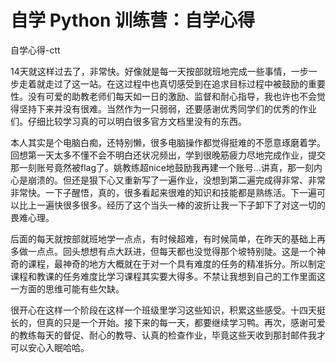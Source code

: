# 自学 Python 训练营：自学心得
 自学心得-ctt

14天就这样过去了，非常快。好像就是每一天按部就班地完成一些事情，一步一步走着就走过了这一站。在这过程中也真切感受到在追求目标过程中被鼓励的重要性。没有可爱的助教老师们每天如一日的激励、监督和耐心指导，我也许也不会觉得坚持下来并没有很难。当然作为一只弱弱，还要感谢优秀同学们的优秀的作业们。仔细比较学习真的可以明白很多官方文档里没有的东西。

本人其实是个电脑白痴，还特别懒，很多电脑操作都觉得挺难的不愿意琢磨着学。回想第一天太多不懂不会不明白还状况频出，学到很晚筋疲力尽地完成作业，提交那一刻账号竟然被flag了。姚教练超nice地鼓励我再建一个账号...讲真，那一刻内心是崩溃的。但还是狠下心又重新写了一遍作业，没想到第二遍完成得非常、非常非常快。一下子醒悟，真的，很多看起来很难的知识和技能都是熟练活。下一遍可以比上一遍快很多很多。经历了这个当头一棒的波折让我一下子卸下了对这一切的畏难心理。

后面的每天就按部就班地学一点点，有时候超难，有时候简单，在昨天的基础上再多做一点点。回头想想有点大跃进，但每天都也没觉得那个坡特别陡。这是一个神奇的课程，最神奇的地方大概就在于对一个具有难度的任务的精准拆分。所以制定课程和教课的任务难度比学习课程其实要大得多。不禁让我想到自己的工作里面这一方面的思维可能有些欠缺。

很开心在这样一个阶段在这样一个班级里学习这些知识，积累这些感受。十四天挺长的，但真的只是一个开始。接下来的每一天，都要继续学习鸭。再次，感谢可爱的教练每天的督促、耐心的教导、认真的检查作业，毕竟这些天收到那封邮件我才可以安心入眠哈哈。

